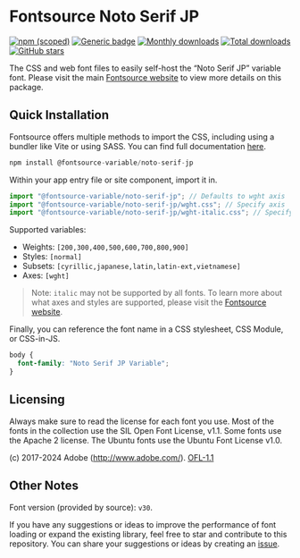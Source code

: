 # Fontsource Noto Serif JP

[![npm (scoped)](https://img.shields.io/npm/v/@fontsource-variable/noto-serif-jp?color=brightgreen)](https://www.npmjs.com/package/@fontsource-variable/noto-serif-jp) [![Generic badge](https://img.shields.io/badge/fontsource-passing-brightgreen)](https://github.com/fontsource/fontsource) [![Monthly downloads](https://badgen.net/npm/dm/@fontsource-variable/noto-serif-jp)](https://github.com/fontsource/fontsource) [![Total downloads](https://badgen.net/npm/dt/@fontsource-variable/noto-serif-jp)](https://github.com/fontsource/fontsource) [![GitHub stars](https://img.shields.io/github/stars/fontsource/fontsource.svg?style=social&label=Star)](https://github.com/fontsource/fontsource/stargazers)

The CSS and web font files to easily self-host the “Noto Serif JP” variable font. Please visit the main [Fontsource website](https://fontsource.org/fonts/noto-serif-jp) to view more details on this package.

## Quick Installation

Fontsource offers multiple methods to import the CSS, including using a bundler like Vite or using SASS. You can find full documentation [here](https://fontsource.org/docs/getting-started/introduction).

```javascript
npm install @fontsource-variable/noto-serif-jp
```

Within your app entry file or site component, import it in.

```javascript
import "@fontsource-variable/noto-serif-jp"; // Defaults to wght axis
import "@fontsource-variable/noto-serif-jp/wght.css"; // Specify axis
import "@fontsource-variable/noto-serif-jp/wght-italic.css"; // Specify axis and style
```

Supported variables:
- Weights: `[200,300,400,500,600,700,800,900]`
- Styles: `[normal]`
- Subsets: `[cyrillic,japanese,latin,latin-ext,vietnamese]`
- Axes: `[wght]`

> Note: `italic` may not be supported by all fonts. To learn more about what axes and styles are supported, please visit the [Fontsource website](https://fontsource.org/fonts/noto-serif-jp).

Finally, you can reference the font name in a CSS stylesheet, CSS Module, or CSS-in-JS.

```css
body {
  font-family: "Noto Serif JP Variable";
}
```

## Licensing
Always make sure to read the license for each font you use. Most of the fonts in the collection use the SIL Open Font License, v1.1. Some fonts use the Apache 2 license. The Ubuntu fonts use the Ubuntu Font License v1.0.

(c) 2017-2024 Adobe (http://www.adobe.com/).
[OFL-1.1](http://scripts.sil.org/OFL)

## Other Notes
Font version (provided by source): `v30`.

If you have any suggestions or ideas to improve the performance of font loading or expand the existing library, feel free to star and contribute to this repository. You can share your suggestions or ideas by creating an [issue](https://github.com/fontsource/fontsource/issues).